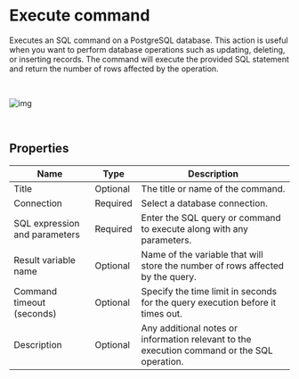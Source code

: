 # Execute command

Executes an SQL command on a PostgreSQL database. This action is useful when you want to perform database operations such as updating, deleting, or inserting records. The command will execute the provided SQL statement and return the number of rows affected by the operation.

<br/>

![img](https://profitbasedocs.blob.core.windows.net/flowimages/postgre-execute-command.png)

<br/>

## Properties

| Name                        | Type     | Description                                                                                      |
| --------------------------- | -------- | ------------------------------------------------------------------------------------------------ |
| Title                       | Optional | The title or name of the command.                                                                |
| Connection                  | Required | Select a database connection.                                                                    |
| SQL expression and parameters | Required | Enter the SQL query or command to execute along with any parameters.                             |
| Result variable name        | Optional | Name of the variable that will store the number of rows affected by the query.                   |
| Command timeout (seconds)   | Optional | Specify the time limit in seconds for the query execution before it times out.                    |
| Description                 | Optional | Any additional notes or information relevant to the execution command or the SQL operation.       |

<br/>

